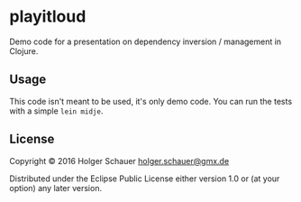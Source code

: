 # playitloud

Demo code for a presentation on dependency inversion / management in Clojure.

## Usage

This code isn't meant to be used, it's only demo code.
You can run the tests with a simple `lein midje`.

## License

Copyright © 2016 Holger Schauer <holger.schauer@gmx.de>

Distributed under the Eclipse Public License either version 1.0 or (at
your option) any later version.
